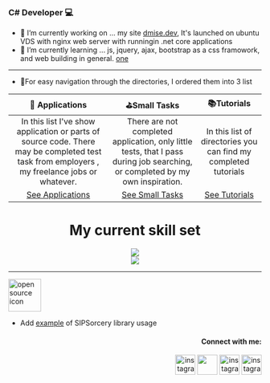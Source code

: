 ### C# Developer :computer:
- 🔭 I’m currently working on ... my site [dmise.dev](https://dmise.dev), It's launched on ubuntu VDS with nginx web server with runningin .net core applications 
- 🌱 I’m currently learning ... js, jquery, ajax, bootstrap as a css framowork, and web building in general.
[one](https://www.youtube.com/results?search_query=how+to+make+pull+request+to+opensource+)

<hr>

- :pushpin:For easy navigation through the directories, I ordered them into 3 list

|:rocket: Applications|:golf:Small Tasks|:books:Tutorials|
|:-:|:-:|:-:|
|In this list I've show application or parts of source code. There may be completed test task from employers , my freelance jobs or whatever.|There are not completed application, only little tests, that I pass during job searching, or completed by my own inspiration.|In this list of directories you can find my completed tutorials|
|[See Applications](https://github.com/stars/Dmise/lists/applications)| [See Small Tasks](https://github.com/stars/Dmise/lists/small-tasks)|[See Tutorials](https://github.com/stars/Dmise/lists/tutorials)|



<h1 align="center">My current skill set</h1>
<p align="center">
  <a href="https://skillicons.dev">
    <img src="https://skillicons.dev/icons?i=git,docker,cs,dotnet,html,mysql,linux" />  </br>
    <img src="https://skillicons.dev/icons?i=arduino,cpp" />
  </a>
</p>
  
<hr>

<img height=65px src="https://user-images.githubusercontent.com/46092536/233696866-906bf167-fff4-4d5d-b59f-6a6651d7cd10.jpg" alt="open source icon"> 

- Add [example](https://github.com/sipsorcery-org/sipsorcery/pull/922) of SIPSorcery library usage

<h4 align="right">Connect with me:</h4>
<p align="right">
<a href="https://t.me/dmise" target="_blank" ><img align="centre" src="https://web.ojoteam.com/img/icons/telegram.svg" alt="instagram" height="40" width="40" /></a>
  <a href="https://wa.me/79215570414" target="_blank" ><img align="centre" src="https://web.ojoteam.com/img/icons/whatsapp.svg" height="40" width="40" /></a>
<a href="https://instagram.com/dmise_petrov" target="_blank" ><img align="centre" src="https://raw.githubusercontent.com/rahuldkjain/github-profile-readme-generator/master/src/images/icons/Social/instagram.svg" alt="instagram" height="40" width="40" /></a>
<a href="https://vk.com/dmise" target="_blank" ><img align="centre" src="https://upload.wikimedia.org/wikipedia/commons/f/f3/VK_Compact_Logo_%282021-present%29.svg" alt="instagram" height="40" width="40" /></a>
<p>
<!--
**Dmise/Dmise** is a ✨ _special_ ✨ repository because its `README.md` (this file) appears on your GitHub profile.
![aspnetcore](https://user-images.githubusercontent.com/46092536/179498475-f0f4e0dd-eb08-44ee-884d-33bbd9d1fcfa.png)

Here are some ideas to get you started:

- 🔭 I’m currently working on ...
- 🌱 I’m currently learning ...
- 👯 I’m looking to collaborate on ...
- 🤔 I’m looking for help with ...
- 💬 Ask me about ...
- 📫 How to reach me: ...
- 😄 Pronouns: ...
- ⚡ Fun fact: ...
-->


![opensource contribution]()
